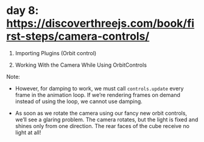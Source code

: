 # day 8: https://discoverthreejs.com/book/first-steps/camera-controls/

1. Importing Plugins (Orbit control)

2. Working With the Camera While Using OrbitControls

Note:

- However, for damping to work, we must call `controls.update` every frame in the animation loop. If we’re rendering frames on demand instead of using the loop, we cannot use damping.

- As soon as we rotate the camera using our fancy new orbit controls, we’ll see a glaring problem. The camera rotates, but the light is fixed and shines only from one direction. The rear faces of the cube receive no light at all!
